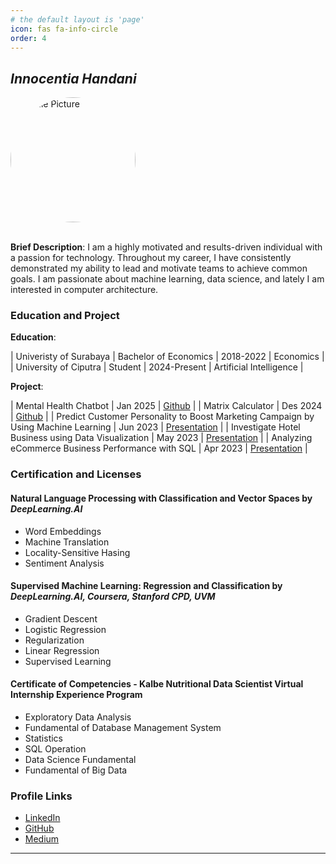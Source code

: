 ```yaml
---
# the default layout is 'page'
icon: fas fa-info-circle
order: 4
---
```



## **_Innocentia Handani_**
<div style="display: flex; align-items: center;">
  <div style="flex-shrink: 0; width: 200px; height: 200px; overflow: hidden; border-radius: 50%; position: relative;">
    <img src="{{ site.baseurl }}/assets/img/Me1.jpg" alt="Profile Picture" style="width: 100%; height: 100%; object-fit: cover; position: absolute; top: 0; left: 0; right: 0; bottom: 0;">
  </div>
</div>
<br>

**Brief Description**: I am a highly motivated and results-driven individual with a passion for technology. Throughout my career, I have consistently demonstrated my ability to lead and motivate teams to achieve common goals. I am  passionate about machine learning, data science, and lately I am interested in computer architecture.

### **Education and Project**
**Education**:

| Univeristy of Surabaya | Bachelor of Economics | 2018-2022 | Economics |
| University of Ciputra  | Student | 2024-Present | Artificial Intelligence |

**Project**:

| Mental Health Chatbot | Jan 2025 | [Github](https://github.com/1nnocentia/mentalhealth-chatbot) |
| Matrix Calculator | Des 2024 | [Github](https://github.com/1nnocentia/matrix-v2) |
| Predict Customer Personality to Boost Marketing Campaign by Using Machine Learning | Jun 2023 | [Presentation](https://www.linkedin.com/in/innocentia-handani/details/projects/1541399917/multiple-media-viewer/?profileId=ACoAADQg4rgBz8qGp6VqqhcX0dJCKomxuYVxwSQ&treasuryMediaId=1635530275953) |
| Investigate Hotel Business using Data Visualization | May 2023 | [Presentation](https://www.linkedin.com/in/innocentia-handani/details/projects/510453075/multiple-media-viewer/?profileId=ACoAADQg4rgBz8qGp6VqqhcX0dJCKomxuYVxwSQ&treasuryMediaId=1635529193209) |
| Analyzing eCommerce Business Performance with SQL | Apr 2023 | [Presentation](https://www.linkedin.com/in/innocentia-handani/details/projects/508337280/multiple-media-viewer/?profileId=ACoAADQg4rgBz8qGp6VqqhcX0dJCKomxuYVxwSQ&treasuryMediaId=1635529057980) |


### Certification and Licenses
#### Natural Language Processing with Classification and Vector Spaces by *DeepLearning.AI*
- Word Embeddings
- Machine Translation
- Locality-Sensitive Hasing
- Sentiment Analysis
#### Supervised Machine Learning: Regression and Classification by *DeepLearning.AI, Coursera, Stanford CPD, UVM*
- Gradient Descent
- Logistic Regression
- Regularization
- Linear Regression
- Supervised Learning
#### Certificate of Competencies - Kalbe Nutritional Data Scientist Virtual Internship Experience Program
- Exploratory Data Analysis
- Fundamental of Database Management System
- Statistics
- SQL Operation
- Data Science Fundamental
- Fundamental of Big Data
  
### **Profile Links**
- [LinkedIn](https://www.linkedin.com/in/innocentia-handani)
- [GitHub](https://github.com/1nnocentia)
- [Medium](https://medium.com/@innocentiahan) 

---